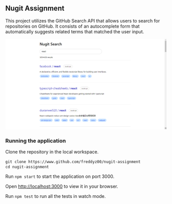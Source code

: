 ## Nugit Assignment

This project utilizes the GitHub Search API that allows users to search for repositories on GitHub. It consists of an autocomplete form that automatically suggests related terms that matched the user input.

![nugit-search](nugit-search.png)

### Running the application

Clone the repository in the local workspace.

```
git clone https://www.github.com/freddyz00/nugit-assignment
cd nugit-assignment
```

Run `npm start` to start the application on port 3000.

Open [http://localhost:3000](http://localhost:3000) to view it in your browser.

Run `npm test` to run all the tests in watch mode.
